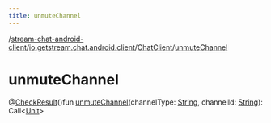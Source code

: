 ```yaml
---
title: unmuteChannel
---
```

/[stream-chat-android-client](../../index.md)/[io.getstream.chat.android.client](../index.md)/[ChatClient](index.md)/[unmuteChannel](unmuteChannel.md)  
  
  
  
# unmuteChannel  
@[CheckResult](https://developer.android.com/reference/kotlin/androidx/annotation/CheckResult.html)()fun [unmuteChannel](unmuteChannel.md)(channelType: [String](https://kotlinlang.org/api/latest/jvm/stdlib/kotlin/-string/index.html), channelId: [String](https://kotlinlang.org/api/latest/jvm/stdlib/kotlin/-string/index.html)): Call&lt;[Unit](https://kotlinlang.org/api/latest/jvm/stdlib/kotlin/-unit/index.html)&gt;
